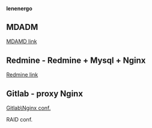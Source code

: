 #### lenenergo


## MDADM

[MDAMD link](dmosk.ru/miniinstruktions.php?mini=mdadm)

## Redmine - Redmine + Mysql + Nginx

[Redmine link](https://ru.joecomp.com/how-install-configure-redmine-ubuntu-18)

## Gitlab - proxy Nginx

[Gitlab\Nginx conf.](https://netpoint-dc.com/blog/gitlab-setup-centos-debian-ubuntu/)


RAID conf.

